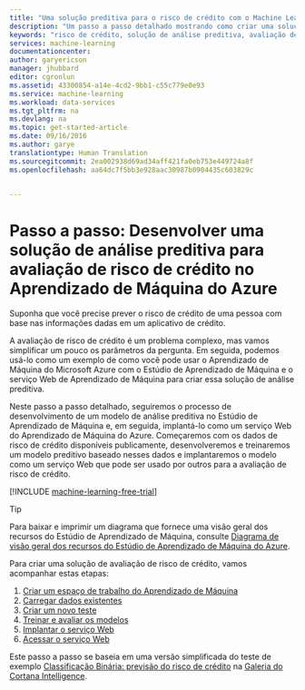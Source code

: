 ```yaml
---
title: "Uma solução preditiva para o risco de crédito com o Machine Learning | Microsoft Docs"
description: "Um passo a passo detalhado mostrando como criar uma solução de análise preditiva para avaliação de risco de crédito no Estúdio de Aprendizado de Máquina do Azure."
keywords: "risco de crédito, solução de análise preditiva, avaliação de riscos"
services: machine-learning
documentationcenter: 
author: garyericson
manager: jhubbard
editor: cgronlun
ms.assetid: 43300854-a14e-4cd2-9bb1-c55c779e0e93
ms.service: machine-learning
ms.workload: data-services
ms.tgt_pltfrm: na
ms.devlang: na
ms.topic: get-started-article
ms.date: 09/16/2016
ms.author: garye
translationtype: Human Translation
ms.sourcegitcommit: 2ea002938d69ad34aff421fa0eb753e449724a8f
ms.openlocfilehash: aa64dc7f5bb3e928aac30987b0904435c603829c


---
```

# <a name="walkthrough-develop-a-predictive-analytics-solution-for-credit-risk-assessment-in-azure-machine-learning"></a>Passo a passo: Desenvolver uma solução de análise preditiva para avaliação de risco de crédito no Aprendizado de Máquina do Azure
Suponha que você precise prever o risco de crédito de uma pessoa com base nas informações dadas em um aplicativo de crédito.  

A avaliação de risco de crédito é um problema complexo, mas vamos simplificar um pouco os parâmetros da pergunta. Em seguida, podemos usá-lo como um exemplo de como você pode usar o Aprendizado de Máquina do Microsoft Azure com o Estúdio de Aprendizado de Máquina e o serviço Web de Aprendizado de Máquina para criar essa solução de análise preditiva.  

Neste passo a passo detalhado, seguiremos o processo de desenvolvimento de um modelo de análise preditiva no Estúdio de Aprendizado de Máquina e, em seguida, implantá-lo como um serviço Web do Aprendizado de Máquina do Azure. Começaremos com os dados de risco de crédito disponíveis publicamente, desenvolveremos e treinaremos um modelo preditivo baseado nesses dados e implantaremos o modelo como um serviço Web que pode ser usado por outros para a avaliação de risco de crédito.

[!INCLUDE [machine-learning-free-trial](../../includes/machine-learning-free-trial.md)]

<!-- -->

> [!TIP]
> Para baixar e imprimir um diagrama que fornece uma visão geral dos recursos do Estúdio de Aprendizado de Máquina, consulte [Diagrama de visão geral dos recursos do Estúdio de Aprendizado de Máquina do Azure](machine-learning-studio-overview-diagram.md).
> 
> 

Para criar uma solução de avaliação de risco de crédito, vamos acompanhar estas etapas:  

1. [Criar um espaço de trabalho do Aprendizado de Máquina](machine-learning-walkthrough-1-create-ml-workspace.md)
2. [Carregar dados existentes](machine-learning-walkthrough-2-upload-data.md)
3. [Criar um novo teste](machine-learning-walkthrough-3-create-new-experiment.md)
4. [Treinar e avaliar os modelos](machine-learning-walkthrough-4-train-and-evaluate-models.md)
5. [Implantar o serviço Web](machine-learning-walkthrough-5-publish-web-service.md)
6. [Acessar o serviço Web](machine-learning-walkthrough-6-access-web-service.md)

Este passo a passo se baseia em uma versão simplificada do teste de exemplo [Classificação Binária: previsão do risco de crédito](http://go.microsoft.com/fwlink/?LinkID=525270) na [Galeria do Cortana Intelligence](http://gallery.cortanaintelligence.com/).




<!--HONumber=Nov16_HO2-->


